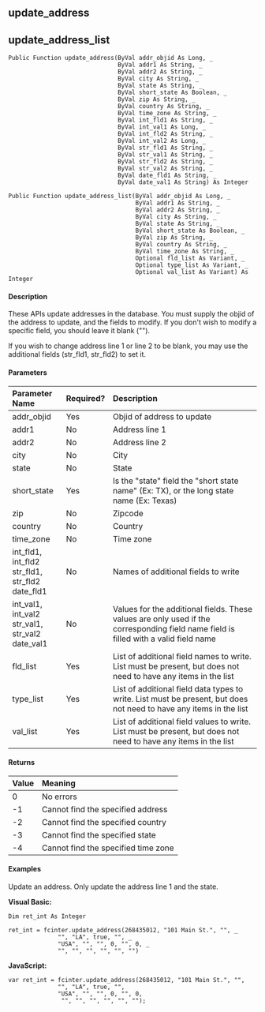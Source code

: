 update_address
--------------

update_address_list
---------------------

```
Public Function update_address(ByVal addr_objid As Long, _
                               ByVal addr1 As String, _
                               ByVal addr2 As String, _
                               ByVal city As String, _
                               ByVal state As String, _
                               ByVal short_state As Boolean, _
                               ByVal zip As String, _
                               ByVal country As String, _
                               ByVal time_zone As String, _
                               ByVal int_fld1 As String, _
                               ByVal int_val1 As Long, _
                               ByVal int_fld2 As String, _
                               ByVal int_val2 As Long, _
                               ByVal str_fld1 As String, _
                               ByVal str_val1 As String, _
                               ByVal str_fld2 As String, _
                               ByVal str_val2 As String, _
                               ByVal date_fld1 As String, _
                               ByVal date_val1 As String) As Integer
```

```
Public Function update_address_list(ByVal addr_objid As Long, _
                                    ByVal addr1 As String, _
                                    ByVal addr2 As String, _
                                    ByVal city As String, _
                                    ByVal state As String, _
                                    ByVal short_state As Boolean, _
                                    ByVal zip As String, _
                                    ByVal country As String, _
                                    ByVal time_zone As String, _
                                    Optional fld_list As Variant, _
                                    Optional type_list As Variant, _
                                    Optional val_list As Variant) As Integer
```

#### Description

These APIs update addresses in the database. You must supply the objid of the address to update, and the fields to modify. If you don't wish to modify a specific field, you should leave it blank ("").

If you wish to change address line 1 or line 2 to be blank, you may use the additional fields (str_fld1, str_fld2) to set it.

#### Parameters

| Parameter Name | Required? | Description |
|:--- |:--- |:--- |
| addr_objid | Yes | Objid of address to update |
| addr1 | No | Address line 1 |
| addr2 | No | Address line 2 |
| city | No | City |
| state | No | State |
| short_state | Yes | Is the "state" field the "short state name" (Ex: TX), or the long state name (Ex: Texas) |
| zip | No | Zipcode |
| country | No | Country |
| time_zone | No | Time zone |
| int_fld1, int_fld2<br>str_fld1, str_fld2<br>date_fld1 | No | Names of additional fields to write |
| int_val1, int_val2<br>str_val1, str_val2<br>date_val1 | No | Values for the additional fields. These values are only used if the corresponding field name field is filled with a valid field name |
| fld_list | Yes | List of additional field names to write. List must be present, but does not need to have any items in the list |
| type_list | Yes | List of additional field data types to write. List must be present, but does not need to have any items in the list |
| val_list | Yes | List of additional field values to write. List must be present, but does not need to have any items in the list |

#### Returns

| Value | Meaning |
|:--- |:--- |
| 0 | No errors |
| -1 | Cannot find the specified address |
| -2 | Cannot find the specified country |
| -3 | Cannot find the specified state |
| -4 | Cannot find the specified time zone |

#### Examples

Update an address. Only update the address line 1 and the state.

**Visual Basic:**
```
Dim ret_int As Integer

ret_int = fcinter.update_address(268435012, "101 Main St.", "", _
              "", "LA", true, "", _
              "USA", "", "", 0, "", 0, _
              "", "", "", "", "", "")
```

**JavaScript:**
```
var ret_int = fcinter.update_address(268435012, "101 Main St.", "",
              "", "LA", true, "",
              "USA", "", "", 0, "", 0,
               "", "", "", "", "", "");
```